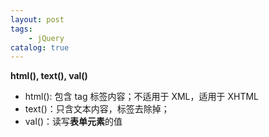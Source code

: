 ```yaml
---
layout: post
tags: 
    - jQuery
catalog: true
---
```


**html(), text(), val()**
- html(): 包含 tag 标签内容；不适用于 XML，适用于 XHTML
- text()：只含文本内容，标签去除掉；
- val()：读写**表单元素**的值